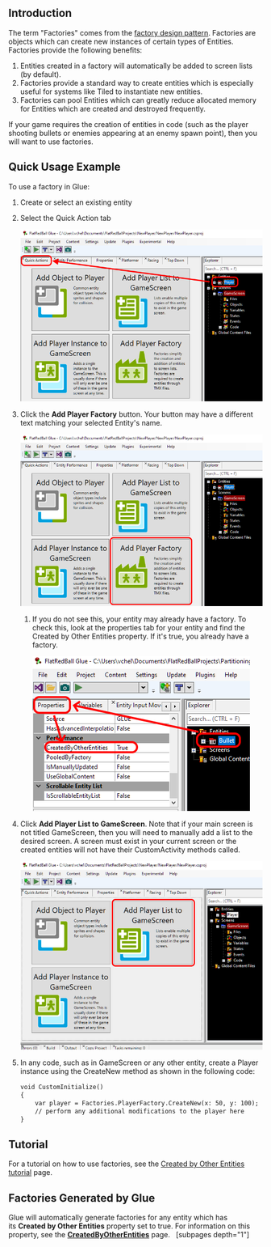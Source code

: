 ## Introduction

The term "Factories" comes from the [factory design pattern](http://en.wikipedia.org/wiki/Factory_method_pattern). Factories are objects which can create new instances of certain types of Entities. Factories provide the following benefits:

1.  Entities created in a factory will automatically be added to screen lists (by default).
2.  Factories provide a standard way to create entities which is especially useful for systems like Tiled to instantiate new entities.
3.  Factories can pool Entities which can greatly reduce allocated memory for Entities which are created and destroyed frequently.

If your game requires the creation of entities in code (such as the player shooting bullets or enemies appearing at an enemy spawn point), then you will want to use factories.

## Quick Usage Example

To use a factory in Glue:

1.  Create or select an existing entity

2.  Select the Quick Action tab

    ![](/media/2020-10-img_5f793e1367e56.png)

3.  Click the **Add Player Factory** button. Your button may have a different text matching your selected Entity's name.

    ![](/media/2020-10-img_5f793e525d6f5.png)

    1.  If you do not see this, your entity may already have a factory. To check this, look at the properties tab for your entity and find the Created by Other Entities property. If it's true, you already have a factory.

        ![](/media/2021-03-img_604114a81cedb.png)

4.  Click **Add Player List to GameScreen**. Note that if your main screen is not titled GameScreen, then you will need to manually add a list to the desired screen. A screen must exist in your current screen or the created entities will not have their CustomActivity methods called.

    ![](/media/2020-10-img_5f793ebe3bf10.png)

5.  In any code, such as in GameScreen or any other entity, create a Player instance using the CreateNew method as shown in the following code:

    ``` lang:c#
    void CustomInitialize()
    {
        var player = Factories.PlayerFactory.CreateNew(x: 50, y: 100);
        // perform any additional modifications to the player here
    }
    ```

## 

## Tutorial

For a tutorial on how to use factories, see the [Created by Other Entities tutorial](/documentation/tools/glue-reference/entities/glue-tutorials-created-by-other-entities.md) page.

## Factories Generated by Glue

Glue will automatically generate factories for any entity which has its **Created by Other Entities** property set to true. For information on this property, see the [**CreatedByOtherEntities**](/documentation/tools/glue-reference/entities/glue-reference-createdbyotherentities.md) page.   \[subpages depth="1"\]
